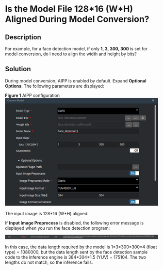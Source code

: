 # Is the Model File 128\*16 \(W\*H\) Aligned During Model Conversion?<a name="EN-US_TOPIC_0197306162"></a>

## Description<a name="section1337913212619"></a>

For example, for a face detection model, if only  **1, 3, 300, 300**  is set for model conversion, do I need to align the width and height by bits?

## Solution<a name="section1535191572713"></a>

During model conversion, AIPP is enabled by default. Expand  **Optional Options**. The following parameters are displayed:

**Figure  1**  AIPP configuration<a name="fig242577123212"></a>  
![](figures/aipp-configuration.png "aipp-configuration")

The input image is 128\*16 \(W\*H\) aligned.

If  **Input Image Preprocess**  is disabled, the following error message is displayed when you run the face detection program:

![](figures/en-us_image_0197307987.png)

In this case, the data length required by the model is 1\*3\*300\*300\*4 \(float type\) = 1080000, but the data length sent by the face detection sample code to the inference engine is 384\*304\*1.5 \(YUV\) = 175104. The two lengths do not match, so the inference fails.

